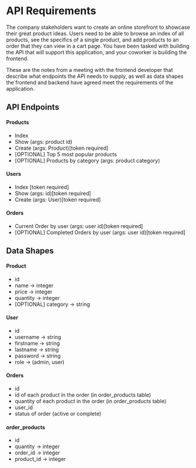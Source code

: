 # API Requirements
The company stakeholders want to create an online storefront to showcase their great product ideas. Users need to be able to browse an index of all products, see the specifics of a single product, and add products to an order that they can view in a cart page. You have been tasked with building the API that will support this application, and your coworker is building the frontend.

These are the notes from a meeting with the frontend developer that describe what endpoints the API needs to supply, as well as data shapes the frontend and backend have agreed meet the requirements of the application. 

## API Endpoints
#### Products
- Index 
- Show (args: product id)
- Create (args: Product)[token required]
- [OPTIONAL] Top 5 most popular products 
- [OPTIONAL] Products by category (args: product category)

#### Users
- Index [token required]
- Show (args: id)[token required]
- Create (args: User)[token required]

#### Orders
- Current Order by user (args: user id)[token required]
- [OPTIONAL] Completed Orders by user (args: user id)[token required]

## Data Shapes
#### Product
-  id
- name     -> integer
- price    -> integer
- quantity -> integer
- [OPTIONAL] category -> string

#### User  

- id  
- username  -> string
- firstname -> string  
- lastname  -> string  
- password  -> string  
- role      -> (admin, user)  

#### Orders

- id  
- id of each product in the order   (in order_products table)  
- quantity of each product in the order   (in order_products table)  
- user_id  
- status of order (active or complete)  

#### order_products

- id  
- quantity    -> integer  
- order_id    -> integer    
- product_id  -> integer    

